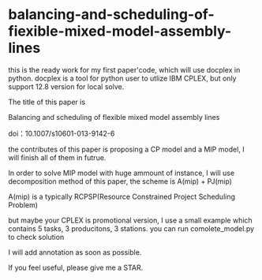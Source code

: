 # balancing-and-scheduling-of-fiexible-mixed-model-assembly-lines
this is the ready work for my first paper'code, which will use docplex in python.
docplex is a tool for python user to utlize IBM CPLEX, but only support 12.8 version for local solve.

The title of this paper is 

Balancing and scheduling of flexible mixed model assembly lines

doi：10.1007/s10601-013-9142-6

the contributes of this paper is proposing a CP model and a MIP model, I will finish all of them in futrue.

In order to solve MIP model with huge ammount of instance, I will use decomposition method of this paper, the scheme is 
A(mip) + PJ(mip)

A(mip) is a typically RCPSP(Resource Constrained Project Scheduling Problem)

but maybe your CPLEX is promotional version, I use a small example which contains 5 tasks, 3 producitons, 3 stations. you can run comolete_model.py to check solution

I will add annotation as soon as possible.

If you feel useful, please give me a STAR.
